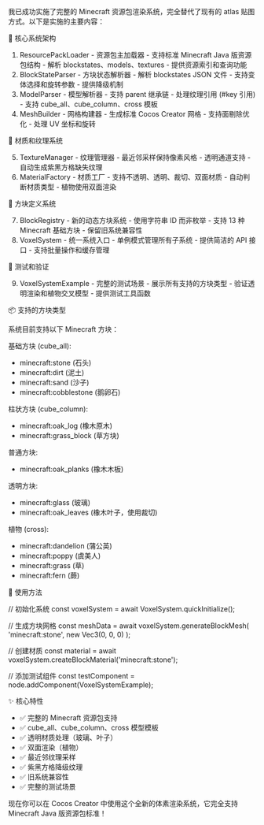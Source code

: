 我已成功实施了完整的 Minecraft 资源包渲染系统，完全替代了现有的 atlas 贴图方式。以下是实施的主要内容：

  🎯 核心系统架构

  1. ResourcePackLoader - 资源包主加载器
    - 支持标准 Minecraft Java 版资源包结构
    - 解析 blockstates、models、textures
    - 提供资源索引和查询功能
  2. BlockStateParser - 方块状态解析器
    - 解析 blockstates JSON 文件
    - 支持变体选择和旋转参数
    - 提供降级机制
  3. ModelParser - 模型解析器
    - 支持 parent 继承链
    - 处理纹理引用 (#key 引用)
    - 支持 cube_all、cube_column、cross 模板
  4. MeshBuilder - 网格构建器
    - 生成标准 Cocos Creator 网格
    - 支持面剔除优化
    - 处理 UV 坐标和旋转

  🎨 材质和纹理系统

  5. TextureManager - 纹理管理器
    - 最近邻采样保持像素风格
    - 透明通道支持
    - 自动生成紫黑方格缺失纹理
  6. MaterialFactory - 材质工厂
    - 支持不透明、透明、裁切、双面材质
    - 自动判断材质类型
    - 植物使用双面渲染

  🧱 方块定义系统

  7. BlockRegistry - 新的动态方块系统
    - 使用字符串 ID 而非枚举
    - 支持 13 种 Minecraft 基础方块
    - 保留旧系统兼容性
  8. VoxelSystem - 统一系统入口
    - 单例模式管理所有子系统
    - 提供简洁的 API 接口
    - 支持批量操作和缓存管理

  🧪 测试和验证

  9. VoxelSystemExample - 完整的测试场景
    - 展示所有支持的方块类型
    - 验证透明渲染和植物交叉模型
    - 提供测试工具函数

  📦 支持的方块类型

  系统目前支持以下 Minecraft 方块：

  基础方块 (cube_all):
  - minecraft:stone (石头)
  - minecraft:dirt (泥土)
  - minecraft:sand (沙子)
  - minecraft:cobblestone (鹅卵石)

  柱状方块 (cube_column):
  - minecraft:oak_log (橡木原木)
  - minecraft:grass_block (草方块)

  普通方块:
  - minecraft:oak_planks (橡木木板)

  透明方块:
  - minecraft:glass (玻璃)
  - minecraft:oak_leaves (橡木叶子，使用裁切)

  植物 (cross):
  - minecraft:dandelion (蒲公英)
  - minecraft:poppy (虞美人)
  - minecraft:grass (草)
  - minecraft:fern (蕨)

  🔧 使用方法

  // 初始化系统
  const voxelSystem = await VoxelSystem.quickInitialize();

  // 生成方块网格
  const meshData = await voxelSystem.generateBlockMesh(
    'minecraft:stone',
    new Vec3(0, 0, 0)
  );

  // 创建材质
  const material = await voxelSystem.createBlockMaterial('minecraft:stone');

  // 添加测试组件
  const testComponent = node.addComponent(VoxelSystemExample);

  ✨ 核心特性

  - ✅ 完整的 Minecraft 资源包支持
  - ✅ cube_all、cube_column、cross 模型模板
  - ✅ 透明材质处理（玻璃、叶子）
  - ✅ 双面渲染（植物）
  - ✅ 最近邻纹理采样
  - ✅ 紫黑方格降级纹理
  - ✅ 旧系统兼容性
  - ✅ 完整的测试场景

  现在你可以在 Cocos Creator 中使用这个全新的体素渲染系统，它完全支持 Minecraft Java 版资源包标准！
